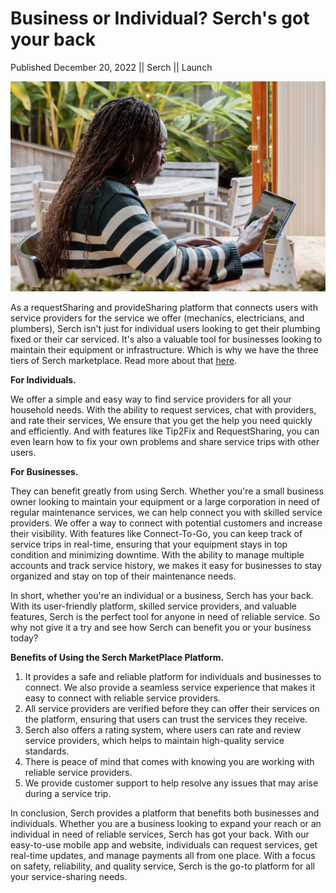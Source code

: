 # Business or Individual? Serch's got your back

Published December 20, 2022 || Serch || Launch

![Business or Individual?](../../../../../assets/blog/business-or-individual.jpg)

 As a requestSharing and provideSharing platform that connects users with service providers for the service we offer (mechanics, electricians, and plumbers), Serch isn't just for individual users looking to get their plumbing fixed or their car serviced. It's also a valuable tool for businesses looking to maintain their equipment or infrastructure. Which is why we have the three tiers of Serch marketplace. Read more about that [here](/marketplace/).

**For Individuals.**

We offer a simple and easy way to find service providers for all your household needs. With the ability to request services, chat with providers, and rate their services, We ensure that you get the help you need quickly and efficiently. And with features like Tip2Fix and RequestSharing, you can even learn how to fix your own problems and share service trips with other users.

**For Businesses.**

They can benefit greatly from using Serch. Whether you're a small business owner looking to maintain your equipment or a large corporation in need of regular maintenance services, we can help connect you with skilled service providers. We offer a way to connect with potential customers and increase their visibility. With features like Connect-To-Go, you can keep track of service trips in real-time, ensuring that your equipment stays in top condition and minimizing downtime. With the ability to manage multiple accounts and track service history, we makes it easy for businesses to stay organized and stay on top of their maintenance needs.

In short, whether you're an individual or a business, Serch has your back. With its user-friendly platform, skilled service providers, and valuable features, Serch is the perfect tool for anyone in need of reliable service. So why not give it a try and see how Serch can benefit you or your business today?

**Benefits of Using the Serch MarketPlace Platform.**

1. It provides a safe and reliable platform for individuals and businesses to connect. We also provide a seamless service experience that makes it easy to connect with reliable service providers.
2. All service providers are verified before they can offer their services on the platform, ensuring that users can trust the services they receive.
3. Serch also offers a rating system, where users can rate and review service providers, which helps to maintain high-quality service standards.
4. There is peace of mind that comes with knowing you are working with reliable service providers.
5. We provide customer support to help resolve any issues that may arise during a service trip.

In conclusion, Serch provides a platform that benefits both businesses and individuals. Whether you are a business looking to expand your reach or an individual in need of reliable services, Serch has got your back. With our easy-to-use mobile app and website, individuals can request services, get real-time updates, and manage payments all from one place. With a focus on safety, reliability, and quality service, Serch is the go-to platform for all your service-sharing needs.
